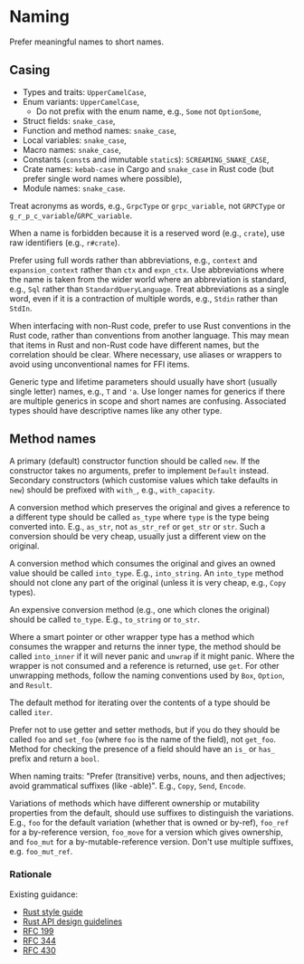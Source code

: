 # Naming

Prefer meaningful names to short names.

## Casing

* Types and traits: `UpperCamelCase`,
* Enum variants: `UpperCamelCase`,
  - Do not prefix with the enum name, e.g., `Some` not `OptionSome`,
* Struct fields: `snake_case`,
* Function and method names: `snake_case`,
* Local variables: `snake_case`,
* Macro names: `snake_case`,
* Constants (`const`s and immutable `static`s): `SCREAMING_SNAKE_CASE`,
* Crate names: `kebab-case` in Cargo and `snake_case` in Rust code (but prefer single word names where possible),
* Module names: `snake_case`.

Treat acronyms as words, e.g., `GrpcType` or `grpc_variable`, not `GRPCType` or `g_r_p_c_variable`/`GRPC_variable`.

When a name is forbidden because it is a reserved word (e.g., `crate`), use raw identifiers (e.g., `r#crate`).

Prefer using full words rather than abbreviations, e.g., `context` and `expansion_context` rather than `ctx` and `expn_ctx`.
Use abbreviations where the name is taken from the wider world where an abbreviation is standard, e.g., `Sql` rather than `StandardQueryLanguage`.
Treat abbreviations as a single word, even if it is a contraction of multiple words, e.g., `Stdin` rather than `StdIn`.

When interfacing with non-Rust code, prefer to use Rust conventions in the Rust code, rather than conventions from another language.
This may mean that items in Rust and non-Rust code have different names, but the correlation should be clear.
Where necessary, use aliases or wrappers to avoid using unconventional names for FFI items.

Generic type and lifetime parameters should usually have short (usually single letter) names, e.g., `T` and `'a`.
Use longer names for generics if there are multiple generics in scope and short names are confusing.
Associated types should have descriptive names like any other type.

## Method names

A primary (default) constructor function should be called `new`.
If the constructor takes no arguments, prefer to implement `Default` instead.
Secondary constructors (which customise values which take defaults in `new`) should be prefixed with `with_`, e.g., `with_capacity`.

A conversion method which preserves the original and gives a reference to a different type should be called `as_type` where `type` is the type being converted into.
E.g., `as_str`, not `as_str_ref` or `get_str` or `str`.
Such a conversion should be very cheap, usually just a different view on the original.

A conversion method which consumes the original and gives an owned value should be called `into_type`.
E.g., `into_string`.
An `into_type` method should not clone any part of the original (unless it is very cheap, e.g., `Copy` types).

An expensive conversion method (e.g., one which clones the original) should be called `to_type`.
E.g., `to_string` or `to_str`.

Where a smart pointer or other wrapper type has a method which consumes the wrapper and returns the inner type, the method should be called `into_inner` if it will never panic and `unwrap` if it might panic.
Where the wrapper is not consumed and a reference is returned, use `get`.
For other unwrapping methods, follow the naming conventions used by `Box`, `Option`, and `Result`.

The default method for iterating over the contents of a type should be called `iter`.

Prefer not to use getter and setter methods, but if you do they should be called `foo` and `set_foo` (where `foo` is the name of the field), not `get_foo`. Method for checking the presence of a field should have an `is_` or `has_` prefix and return a `bool`.

When naming traits: "Prefer (transitive) verbs, nouns, and then adjectives; avoid grammatical suffixes (like -able)".
E.g., `Copy`, `Send`, `Encode`.

Variations of methods which have different ownership or mutability properties from the default, should use suffixes to distinguish the variations.
E.g., `foo` for the default variation (whether that is owned or by-ref), `foo_ref` for a by-reference version, `foo_move` for a version which gives ownership, and `foo_mut` for a by-mutable-reference version.
Don't use multiple suffixes, e.g. `foo_mut_ref`.

### Rationale

Existing guidance:

* [Rust style guide](https://github.com/rust-lang/rfcs/blob/master/style-guide/advice.md#names)
* [Rust API design guidelines](https://github.com/rust-lang-nursery/api-guidelines/blob/master/src/naming.md)
* [RFC 199](https://github.com/rust-lang/rfcs/blob/master/text/0199-ownership-variants.md)
* [RFC 344](https://github.com/rust-lang/rfcs/blob/master/text/0344-conventions-galore.md)
* [RFC 430](https://github.com/rust-lang/rfcs/blob/master/text/0430-finalizing-naming-conventions.md)
